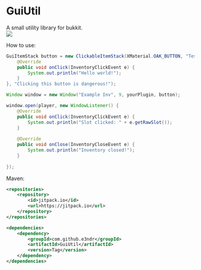 # GuiUtil
A small utility library for bukkit.  
[![](https://jitpack.io/v/e3ndr/GuiUtil.svg)](https://jitpack.io/#e3ndr/GuiUtil)  
  
  
How to use:
```java
GuiItemStack button = new ClickableItemStack(XMaterial.OAK_BUTTON, "Test", 1, new ClickListener() {
    @Override
    public void onClick(InventoryClickEvent e) {
        System.out.println("Hello world!");
    }
}, "Clicking this button is dangerous!");

Window window = new Window("Example Inv", 9, yourPlugin, button);

window.open(player, new WindowListener() {
    @Override
    public void onClick(InventoryClickEvent e) {
        System.out.println("Slot clicked: " + e.getRawSlot());
    }
    
    @Override
    public void onClose(InventoryCloseEvent e) {
        System.out.println("Inventory closed!");
    }
    
});
```

Maven:
```xml
<repositories>
    <repository>
        <id>jitpack.io</id>
        <url>https://jitpack.io</url>
    </repository>
</repositories>

<dependencies>
    <dependency>
        <groupId>com.github.e3ndr</groupId>
        <artifactId>GuiUtil</artifactId>
        <version>Tag</version>
    </dependency>
</dependencies>
